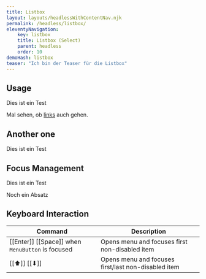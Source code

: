 ```yaml
---
title: Listbox 
layout: layouts/headlessWithContentNav.njk 
permalink: /headless/listbox/ 
eleventyNavigation:
    key: listbox
    title: Listbox (Select)
    parent: headless 
    order: 10 
demoHash: listbox 
teaser: "Ich bin der Teaser für die Listbox"
---
```


## Usage

Dies ist ein Test

Mal sehen, ob [links](http://google.com) auch gehen.

## Another one

Dies ist ein Test


## Focus Management

Dies ist ein Test

Noch ein Absatz

## Keyboard Interaction

| Command                                          | Description                                         |
|--------------------------------------------------|-----------------------------------------------------|
| [[Enter]] [[Space]] when `MenuButton` is focused | Opens menu and focuses first non-disabled item      |
| [[⬆︎]] [[⬇]] ︎                             | Opens menu and focuses first/last non-disabled item |
